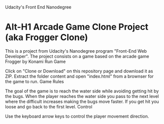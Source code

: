 Udacity's Front End Nanodegree

Alt-H1 Arcade Game Clone Project (aka Frogger Clone)
===============================

This is a project from Udacity's Nanodegree program "Front-End Web Developer". The project consists on a game based on the arcade game Frogger by Konami 
Run Game

Click on "Clone or Download" on this repository page and download it as ZIP. Extract the folder content and open "index.html" from a brownser for the game to run.
Game Rules

The goal of the game is to reach the water side while avoiding getting hit by the bugs. When the player reaches the water side you pass to the next level where the difficult increases making the bugs move faster. If you get hit you loose and go back to the first level.
Control

Use the keyboard arrow keys to control the player movement direction.